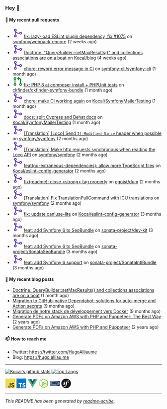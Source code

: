 ### Hey 👋

#### 👷 My recent pull requests

- ![](./assets/pr-merged.svg) [fix: lazy-load ESLint plugin dependency, fix #1075](https://github.com/symfony/webpack-encore/pull/1076) on [symfony/webpack-encore](https://github.com/symfony/webpack-encore) (2 weeks ago)
- ![](./assets/pr-merged.svg) [Doctrine, &#34;QueryBuilder::setMaxResults()&#34; and collections associations are on a boat](https://github.com/Kocal/blog/pull/130) on [Kocal/blog](https://github.com/Kocal/blog) (4 weeks ago)
- ![](./assets/pr-merged.svg) [chore: reword error message in CI](https://github.com/symfony-cli/symfony-cli/pull/23) on [symfony-cli/symfony-cli](https://github.com/symfony-cli/symfony-cli) (1 month ago)
- ![](./assets/pr-open.svg) [fix: PHP 8 at composer install &#43; PHPUnit tests](https://github.com/ckfinder/ckfinder-symfony-bundle/pull/37) on [ckfinder/ckfinder-symfony-bundle](https://github.com/ckfinder/ckfinder-symfony-bundle) (1 month ago)
- ![](./assets/pr-merged.svg) [chore: make CI working again](https://github.com/Kocal/SymfonyMailerTesting/pull/31) on [Kocal/SymfonyMailerTesting](https://github.com/Kocal/SymfonyMailerTesting) (1 month ago)
- ![](./assets/pr-merged.svg) [docs: split Cypress and Behat docs](https://github.com/Kocal/SymfonyMailerTesting/pull/30) on [Kocal/SymfonyMailerTesting](https://github.com/Kocal/SymfonyMailerTesting) (1 month ago)
- ![](./assets/pr-merged.svg) [[Translation] [Loco] Send `If-Modified-Since` header when possible](https://github.com/symfony/symfony/pull/44484) on [symfony/symfony](https://github.com/symfony/symfony) (2 months ago)
- ![](./assets/pr-merged.svg) [[Translation] Make http requests synchronous when reading the Loco API](https://github.com/symfony/symfony/pull/44416) on [symfony/symfony](https://github.com/symfony/symfony) (2 months ago)
- ![](./assets/pr-merged.svg) [feat(no-extraneous-dependencies): allow more TypeScript files](https://github.com/Kocal/eslint-config-generator/pull/9) on [Kocal/eslint-config-generator](https://github.com/Kocal/eslint-config-generator) (2 months ago)
- ![](./assets/pr-merged.svg) [fix(readme): close &lt;strong&gt; tag properly](https://github.com/egoist/dum/pull/8) on [egoist/dum](https://github.com/egoist/dum) (2 months ago)
- ![](./assets/pr-merged.svg) [[Translation] Fix TranslationPullCommand with ICU translations](https://github.com/symfony/symfony/pull/44085) on [symfony/symfony](https://github.com/symfony/symfony) (2 months ago)
- ![](./assets/pr-merged.svg) [fix: update caniuse-lite](https://github.com/Kocal/eslint-config-generator/pull/8) on [Kocal/eslint-config-generator](https://github.com/Kocal/eslint-config-generator) (3 months ago)
- ![](./assets/pr-merged.svg) [feat: add Symfony 6 to SeoBundle](https://github.com/sonata-project/dev-kit/pull/1739) on [sonata-project/dev-kit](https://github.com/sonata-project/dev-kit) (3 months ago)
- ![](./assets/pr-merged.svg) [feat: add Symfony 6 to SeoBundle](https://github.com/sonata-project/SonataSeoBundle/pull/614) on [sonata-project/SonataSeoBundle](https://github.com/sonata-project/SonataSeoBundle) (3 months ago)
- ![](./assets/pr-merged.svg) [feat: add Symfony 6 support](https://github.com/sonata-project/SonataIntlBundle/pull/475) on [sonata-project/SonataIntlBundle](https://github.com/sonata-project/SonataIntlBundle) (3 months ago)

#### 📜 My recent blog posts

- [Doctrine, QueryBuilder::setMaxResults() and collections associations are on a boat](https://hugo.alliau.me/2022/01/07/doctrine-setmaxresults-and-collections-associations-are-on-a-boat/) (1 month ago)
- [Migration to GitHub-native Dependabot: solutions for auto-merge and Action secrets](https://hugo.alliau.me/2021/05/04/migration-to-github-native-dependabot-solutions-for-auto-merge-and-action-secrets/) (9 months ago)
- [Migration de notre stack de développement vers Docker](https://hugo.alliau.me/2021/04/26/migration-stack-developpement/) (9 months ago)
- [Generate PDFs on Amazon AWS with PHP and Puppeteer: The Best Way](https://hugo.alliau.me/2020/04/21/generate-pdfs-on-amazon-aws-with-php-and-puppeteer-the-best-way/) (2 years ago)
- [Generate PDFs on Amazon AWS with PHP and Puppeteer](https://hugo.alliau.me/2020/01/02/generate-pdfs-on-amazon-aws-with-php-and-puppeteer/) (2 years ago)

#### 📫 How to reach me

- Twitter: https://twitter.com/HugoAlliaume
- Blog: https://hugo.alliau.me

---

[![Kocal's github stats](https://github-readme-stats.vercel.app/api?username=Kocal&count_private=true&hide=stars)](https://github.com/anuraghazra/github-readme-stats)
[![Top Langs](https://github-readme-stats.vercel.app/api/top-langs/?username=Kocal&layout=compact)](https://github.com/anuraghazra/github-readme-stats)

<img src="https://raw.githubusercontent.com/devicons/devicon/master/icons/javascript/javascript-original.svg" alt="javascript" title="javascript" width="32" height="32"/> <img src="https://raw.githubusercontent.com/devicons/devicon/master/icons/typescript/typescript-original.svg" alt="typescript" title="typescript" width="32" height="32"/> <img src="https://raw.githubusercontent.com/devicons/devicon/master/icons/vuejs/vuejs-original.svg" alt="vuejs" title="vuejs" width="32" height="32"/> <img src="https://raw.githubusercontent.com/devicons/devicon/master/icons/nodejs/nodejs-original.svg" alt="nodejs" title="nodejs" width="32" height="32"/> <img src="https://raw.githubusercontent.com/devicons/devicon/master/icons/php/php-original.svg" alt="php" title="php" width="32" height="32"/> <img src="https://raw.githubusercontent.com/devicons/devicon/master/icons/symfony/symfony-original.svg" alt="symfony" title="symfony" width="32" height="32"/> 

---

_This README has been generated by [readme-scribe](https://github.com/muesli/readme-scribe/)_.

